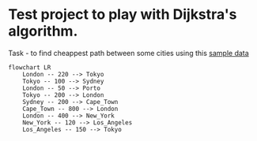 # Test project to play with Dijkstra's algorithm. 
Task - to find cheappest path between some cities using this [sample data](https://raw.githubusercontent.com/TuiMobilityHub/ios-code-challenge/master/connections.json)
```mermaid
flowchart LR
    London -- 220 --> Tokyo
    Tokyo -- 100 --> Sydney
    London -- 50 --> Porto
    Tokyo -- 200 --> London
    Sydney -- 200 --> Cape_Town
    Cape_Town -- 800 --> London
    London -- 400 --> New_York
    New_York -- 120 --> Los_Angeles
    Los_Angeles -- 150 --> Tokyo
```
